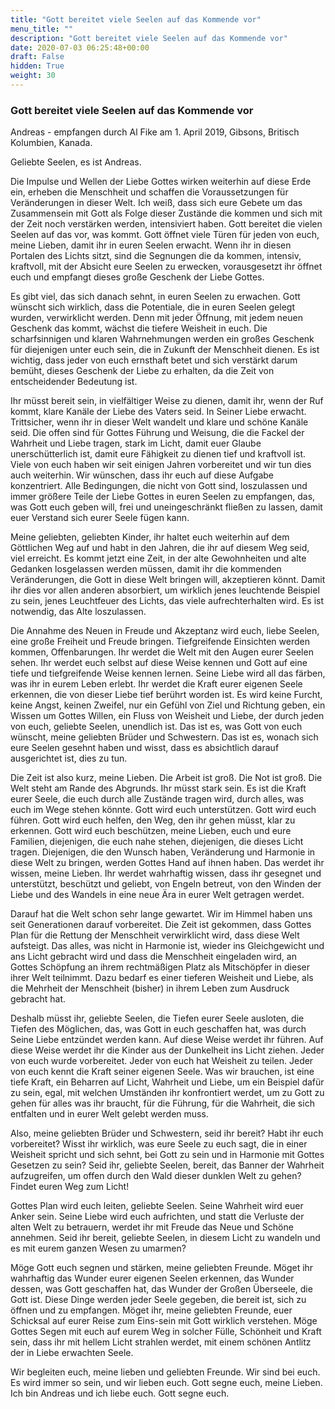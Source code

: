 ```yaml
---
title: "Gott bereitet viele Seelen auf das Kommende vor"
menu_title: ""
description: "Gott bereitet viele Seelen auf das Kommende vor"
date: 2020-07-03 06:25:48+00:00
draft: False
hidden: True
weight: 30
---
```

### Gott bereitet viele Seelen auf das Kommende vor   

Andreas - empfangen durch Al Fike am 1. April 2019, Gibsons, Britisch Kolumbien, Kanada.

Geliebte Seelen, es ist Andreas.

Die Impulse und Wellen der Liebe Gottes wirken weiterhin auf diese Erde ein, erheben die Menschheit und schaffen die Voraussetzungen für Veränderungen in dieser Welt. Ich weiß, dass sich eure Gebete um das Zusammensein mit Gott als Folge dieser Zustände die kommen und sich mit der Zeit noch verstärken werden, intensiviert haben. Gott bereitet die vielen Seelen auf das vor, was kommt. Gott öffnet viele Türen für jeden von euch, meine Lieben, damit ihr in euren Seelen erwacht. Wenn ihr in diesen Portalen des Lichts sitzt, sind die Segnungen die da kommen, intensiv, kraftvoll, mit der Absicht eure Seelen zu erwecken, vorausgesetzt ihr öffnet euch und empfangt dieses große Geschenk der Liebe Gottes.

Es gibt viel, das sich danach sehnt, in euren Seelen zu erwachen. Gott wünscht sich wirklich, dass die Potentiale, die in euren Seelen gelegt wurden, verwirklicht werden. Denn mit jeder Öffnung, mit jedem neuen Geschenk das kommt, wächst die tiefere Weisheit in euch. Die scharfsinnigen und klaren Wahrnehmungen werden ein großes Geschenk für diejenigen unter euch sein, die in Zukunft der Menschheit dienen. Es ist wichtig, dass jeder von euch ernsthaft betet und sich verstärkt darum bemüht, dieses Geschenk der Liebe zu erhalten, da die Zeit von entscheidender Bedeutung ist.  

Ihr müsst bereit sein, in vielfältiger Weise zu dienen, damit ihr, wenn der Ruf kommt, klare Kanäle der Liebe des Vaters seid. In Seiner Liebe erwacht. Trittsicher, wenn ihr in dieser Welt wandelt und klare und schöne Kanäle seid. Die offen sind für Gottes Führung und Weisung, die die Fackel der Wahrheit und Liebe tragen, stark im Licht, damit euer Glaube unerschütterlich ist, damit eure Fähigkeit zu dienen tief und kraftvoll ist. Viele von euch haben wir seit einigen Jahren vorbereitet und wir tun dies auch weiterhin. Wir wünschen, dass ihr euch auf diese Aufgabe konzentriert. Alle Bedingungen, die nicht von Gott sind, loszulassen und immer größere Teile der Liebe Gottes in euren Seelen zu empfangen, das, was Gott euch geben will, frei und uneingeschränkt fließen zu lassen, damit euer Verstand sich eurer Seele fügen kann.

Meine geliebten, geliebten Kinder, ihr haltet euch weiterhin auf dem Göttlichen Weg auf und habt in den Jahren, die ihr auf diesem Weg seid, viel erreicht. Es kommt jetzt eine Zeit, in der alte Gewohnheiten und alte Gedanken losgelassen werden müssen, damit ihr die kommenden Veränderungen, die Gott in diese Welt bringen will, akzeptieren könnt. Damit ihr dies vor allen anderen absorbiert, um wirklich jenes leuchtende Beispiel zu sein, jenes Leuchtfeuer des Lichts, das viele aufrechterhalten wird. Es ist notwendig, das Alte loszulassen.   

Die Annahme des Neuen in Freude und Akzeptanz wird euch, liebe Seelen, eine große Freiheit und Freude bringen. Tiefgreifende Einsichten werden kommen, Offenbarungen. Ihr werdet die Welt mit den Augen eurer Seelen sehen. Ihr werdet euch selbst auf diese Weise kennen und Gott auf eine tiefe und tiefgreifende Weise kennen lernen. Seine Liebe wird all das färben, was ihr in eurem Leben erlebt. Ihr werdet die Kraft eurer eigenen Seele erkennen, die von dieser Liebe tief berührt worden ist. Es wird keine Furcht, keine Angst, keinen Zweifel, nur ein Gefühl von Ziel und Richtung geben, ein Wissen um Gottes Willen, ein Fluss von Weisheit und Liebe, der durch jeden von euch, geliebte Seelen, unendlich ist. Das ist es, was Gott von euch wünscht, meine geliebten Brüder und Schwestern. Das ist es, wonach sich eure Seelen gesehnt haben und wisst, dass es absichtlich darauf ausgerichtet ist, dies zu tun.  

Die Zeit ist also kurz, meine Lieben. Die Arbeit ist groß. Die Not ist groß. Die Welt steht am Rande des Abgrunds. Ihr müsst stark sein. Es ist die Kraft eurer Seele, die euch durch alle Zustände tragen wird, durch alles, was euch im Wege stehen könnte. Gott wird euch unterstützen. Gott wird euch führen. Gott wird euch helfen, den Weg, den ihr gehen müsst, klar zu erkennen. Gott wird euch beschützen, meine Lieben, euch und eure Familien, diejenigen, die euch nahe stehen, diejenigen, die dieses Licht tragen. Diejenigen, die den Wunsch haben, Veränderung und Harmonie in diese Welt zu bringen, werden Gottes Hand auf ihnen haben. Das werdet ihr wissen, meine Lieben. Ihr werdet wahrhaftig wissen, dass ihr gesegnet und unterstützt, beschützt und geliebt, von Engeln betreut, von den Winden der Liebe und des Wandels in eine neue Ära in eurer Welt getragen werdet.  

Darauf hat die Welt schon sehr lange gewartet. Wir im Himmel haben uns seit Generationen darauf vorbereitet. Die Zeit ist gekommen, dass Gottes Plan für die Rettung der Menschheit verwirklicht wird, dass diese Welt aufsteigt. Das alles, was nicht in Harmonie ist, wieder ins Gleichgewicht und ans Licht gebracht wird und dass die Menschheit eingeladen wird, an Gottes Schöpfung an ihrem rechtmäßigen Platz als Mitschöpfer in dieser ihrer Welt teilnimmt. Dazu bedarf es einer tieferen Weisheit und Liebe, als die Mehrheit der Menschheit (bisher) in ihrem Leben zum Ausdruck gebracht hat.

Deshalb müsst ihr, geliebte Seelen, die Tiefen eurer Seele ausloten, die Tiefen des Möglichen, das, was Gott in euch geschaffen hat, was durch Seine Liebe entzündet werden kann. Auf diese Weise werdet ihr führen. Auf diese Weise werdet ihr die Kinder aus der Dunkelheit ins Licht ziehen. Jeder von euch wurde vorbereitet. Jeder von euch hat Weisheit zu teilen. Jeder von euch kennt die Kraft seiner eigenen Seele. Was wir brauchen, ist eine tiefe Kraft, ein Beharren auf Licht, Wahrheit und Liebe, um ein Beispiel dafür zu sein, egal, mit welchen Umständen ihr konfrontiert werdet, um zu Gott zu gehen für alles was ihr braucht, für die Führung, für die Wahrheit, die sich entfalten und in eurer Welt gelebt werden muss.  

Also, meine geliebten Brüder und Schwestern, seid ihr bereit? Habt ihr euch vorbereitet? Wisst ihr wirklich, was eure Seele zu euch sagt, die in einer Weisheit spricht und sich sehnt, bei Gott zu sein und in Harmonie mit Gottes Gesetzen zu sein? Seid ihr, geliebte Seelen, bereit, das Banner der Wahrheit aufzugreifen, um offen durch den Wald dieser dunklen Welt zu gehen? Findet euren Weg zum Licht!  

Gottes Plan wird euch leiten, geliebte Seelen. Seine Wahrheit wird euer Anker sein. Seine Liebe wird euch aufrichten, und statt die Verluste der alten Welt zu betrauern, werdet ihr mit Freude das Neue und Schöne annehmen. Seid ihr bereit, geliebte Seelen, in diesem Licht zu wandeln und es mit eurem ganzen Wesen zu umarmen?  

Möge Gott euch segnen und stärken, meine geliebten Freunde. Möget ihr wahrhaftig das Wunder eurer eigenen Seelen erkennen, das Wunder dessen, was Gott geschaffen hat, das Wunder der Großen Überseele, die Gott ist. Diese Dinge werden jeder Seele gegeben, die bereit ist, sich zu öffnen und zu empfangen. Möget ihr, meine geliebten Freunde, euer Schicksal auf eurer Reise zum Eins-sein mit Gott wirklich verstehen. Möge Gottes Segen mit euch auf eurem Weg in solcher Fülle, Schönheit und Kraft sein, dass ihr mit hellem Licht strahlen werdet, mit einem schönen Antlitz der in Liebe erwachten Seele.

Wir begleiten euch, meine lieben und geliebten Freunde. Wir sind bei euch. Es wird immer so sein, und wir lieben euch. Gott segne euch, meine Lieben. Ich bin Andreas und ich liebe euch. Gott segne euch.
